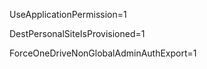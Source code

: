 UseApplicationPermission=1

DestPersonalSiteIsProvisioned=1

ForceOneDriveNonGlobalAdminAuthExport=1
